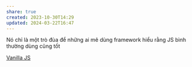 ```yaml
---
share: true
created: 2023-10-30T14:29
updated: 2024-03-22T16:47
---
```


Nó chỉ là một trò đùa để những ai mê dùng framework hiểu rằng JS bình thường dùng cũng tốt

[Vanilla JS](http://vanilla-js.com/)

